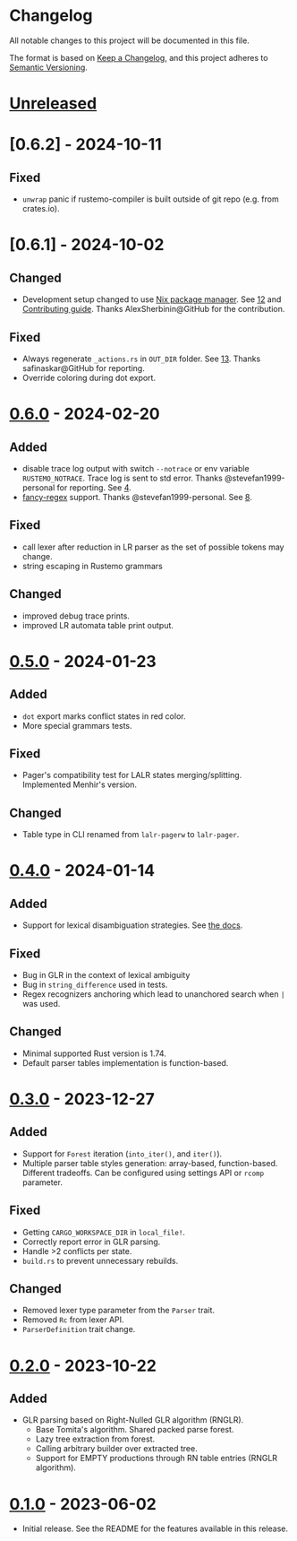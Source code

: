 # Changelog

All notable changes to this project will be documented in this file.

The format is based on [Keep a Changelog](https://keepachangelog.com/en/1.0.0/),
and this project adheres to [Semantic Versioning](https://semver.org/spec/v2.0.0.html).

# [Unreleased]


# [0.6.2] - 2024-10-11

## Fixed

- `unwrap` panic if rustemo-compiler is built outside of git repo (e.g. from crates.io).


# [0.6.1] - 2024-10-02

## Changed

- Development setup changed to use [Nix package manager](https://nixos.org/).
  See [12] and [Contributing
  guide](https://www.igordejanovic.net/rustemo/contributing.html). Thanks
  AlexSherbinin@GitHub for the contribution.

## Fixed

- Always regenerate `_actions.rs` in `OUT_DIR` folder. See [13]. Thanks
  safinaskar@GitHub for reporting.
- Override coloring during dot export.

[12]: https://github.com/igordejanovic/rustemo/pull/12
[13]: https://github.com/igordejanovic/rustemo/issues/13


# [0.6.0] - 2024-02-20

## Added

- disable trace log output with switch `--notrace` or env variable
  `RUSTEMO_NOTRACE`. Trace log is sent to std error. Thanks
  @stevefan1999-personal for reporting. See [4].
- [fancy-regex] support. Thanks @stevefan1999-personal. See [8].

## Fixed

- call lexer after reduction in LR parser as the set of possible tokens may change.
- string escaping in Rustemo grammars

## Changed

- improved debug trace prints.
- improved LR automata table print output.

[4]: https://github.com/igordejanovic/rustemo/issues/4
[8]: https://github.com/igordejanovic/rustemo/pull/8
[fancy-regex]: https://github.com/fancy-regex/fancy-regex


# [0.5.0] - 2024-01-23

## Added

- `dot` export marks conflict states in red color.
- More special grammars tests.

## Fixed
- Pager's compatibility test for LALR states merging/splitting. Implemented
  Menhir's version.

## Changed
- Table type in CLI renamed from `lalr-pagerw` to `lalr-pager`.


# [0.4.0] - 2024-01-14

## Added

- Support for lexical disambiguation strategies. See [the docs](https://www.igordejanovic.net/rustemo/lexers.html#lexical-disambiguation).

## Fixed

- Bug in GLR in the context of lexical ambiguity
- Bug in `string_difference` used in tests.
- Regex recognizers anchoring which lead to unanchored search when `|` was used.

## Changed

- Minimal supported Rust version is 1.74.
- Default parser tables implementation is function-based.


# [0.3.0] - 2023-12-27

## Added

- Support for `Forest` iteration (`into_iter()`, and `iter()`).
- Multiple parser table styles generation: array-based, function-based.
  Different tradeoffs. Can be configured using settings API or `rcomp`
  parameter.

## Fixed

- Getting `CARGO_WORKSPACE_DIR` in `local_file!`.
- Correctly report error in GLR parsing.
- Handle >2 conflicts per state.
- `build.rs` to prevent unnecessary rebuilds.

## Changed

- Removed lexer type parameter from the `Parser` trait.
- Removed `Rc` from lexer API.
- `ParserDefinition` trait change.


# [0.2.0] - 2023-10-22

## Added

- GLR parsing based on Right-Nulled GLR algorithm (RNGLR).
  - Base Tomita's algorithm. Shared packed parse forest.
  - Lazy tree extraction from forest.
  - Calling arbitrary builder over extracted tree.
  - Support for EMPTY productions through RN table entries (RNGLR algorithm).


# [0.1.0] - 2023-06-02

- Initial release. See the README for the features available in this release.


[unreleased]: https://github.com/igordejanovic/rustemo/compare/0.6.0...HEAD
[0.6.0]: https://github.com/igordejanovic/rustemo/compare/0.5.0...0.6.0
[0.5.0]: https://github.com/igordejanovic/rustemo/compare/0.4.0...0.5.0
[0.4.0]: https://github.com/igordejanovic/rustemo/compare/0.3.0...0.4.0
[0.3.0]: https://github.com/igordejanovic/rustemo/compare/0.2.0...0.3.0
[0.2.0]: https://github.com/igordejanovic/rustemo/compare/0.1.0...0.2.0
[0.1.0]: https://github.com/igordejanovic/rustemo/releases/tag/0.1.0
